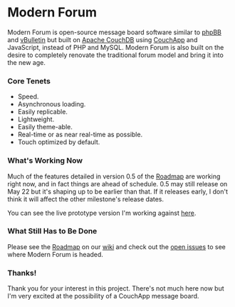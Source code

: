 # Modern Forum
Modern Forum is open-source message board software similar to [phpBB](http://www.phpbb.com) and [vBulletin](https://www.vbulletin.com) but built on [Apache CouchDB](https://couchdb.apache.org) using [CouchApp](http://couchapp.org) and JavaScript, instead of PHP and MySQL. Modern Forum is also built on the desire to completely renovate the traditional forum model and bring it into the new age.

### Core Tenets
- Speed.
- Asynchronous loading.
- Easily replicable.
- Lightweight.
- Easily theme-able.
- Real-time or as near real-time as possible.
- Touch optimized by default.

### What's Working Now
Much of the features detailed in version 0.5 of the [Roadmap](https://github.com/andrewrabon/modern-forum/wiki/Roadmap) are working right now, and in fact things are ahead of schedule. 0.5 may still release on May 22 but it's shaping up to be earlier than that. If it releases early, I don't think it will affect the other milestone's release dates.

You can see the live prototype version I'm working against [here](http://andrex.couchone.com/modern-forum/_design/modern-forum/index.html).

### What Still Has to Be Done
Please see the [Roadmap](https://github.com/andrewrabon/modern-forum/wiki/Roadmap) on our [wiki](https://github.com/andrewrabon/modern-forum/wiki) and check out the [open issues](https://github.com/andrewrabon/modern-forum/issues?sort=created&direction=desc&state=open&page=1) to see where Modern Forum is headed.

### Thanks!
Thank you for your interest in this project. There's not much here now but I'm very excited 
at the possibility of a CouchApp message board.